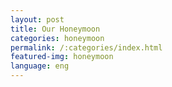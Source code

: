 ```yaml
---
layout: post
title: Our Honeymoon
categories: honeymoon
permalink: /:categories/index.html
featured-img: honeymoon
language: eng
---
```



